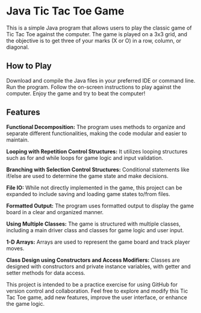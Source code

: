 # Java Tic Tac Toe Game
This is a simple Java program that allows users to play the classic game of Tic Tac Toe against the computer. The game is played on a 3x3 grid, and the objective is to get three of your marks (X or O) in a row, column, or diagonal.

## How to Play
Download and compile the Java files in your preferred IDE or command line.
Run the program.
Follow the on-screen instructions to play against the computer.
Enjoy the game and try to beat the computer!

## Features
**Functional Decomposition:** The program uses methods to organize and separate different functionalities, making the code modular and easier to maintain.

**Looping with Repetition Control Structures:** It utilizes looping structures such as for and while loops for game logic and input validation.

**Branching with Selection Control Structures:** Conditional statements like if/else are used to determine the game state and make decisions.

**File IO:** While not directly implemented in the game, this project can be expanded to include saving and loading game states to/from files.

**Formatted Output:** The program uses formatted output to display the game board in a clear and organized manner.

**Using Multiple Classes:** The game is structured with multiple classes, including a main driver class and classes for game logic and user input.

**1-D Arrays:** Arrays are used to represent the game board and track player moves.

**Class Design using Constructors and Access Modifiers:** Classes are designed with constructors and private instance variables, with getter and setter methods for data access.

This project is intended to be a practice exercise for using GitHub for version control and collaboration. Feel free to explore and modify this Tic Tac Toe game, add new features, improve the user interface, or enhance the game logic. 
